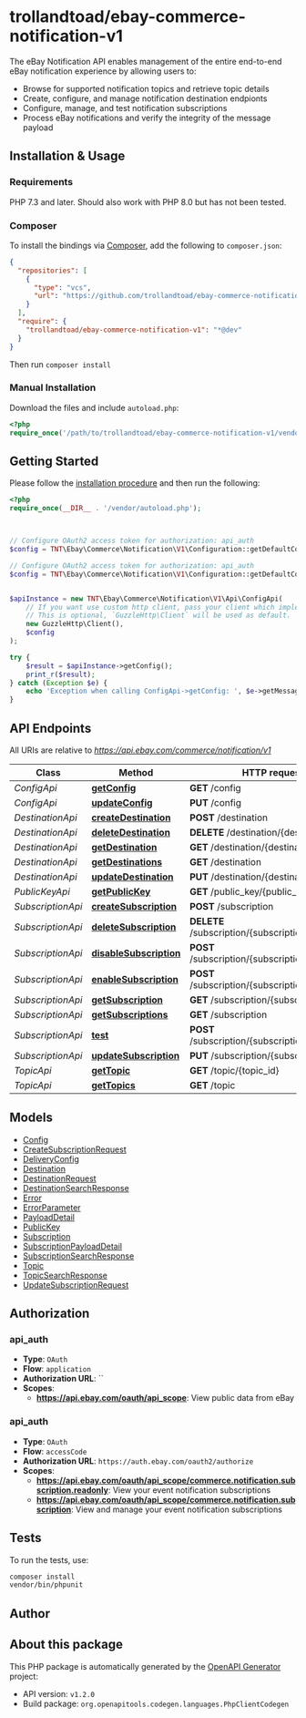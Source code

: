 # trollandtoad/ebay-commerce-notification-v1

The eBay Notification API enables management of the entire end-to-end eBay notification experience by allowing users to:<ul><li>Browse for supported notification topics and retrieve topic details</li><li>Create, configure, and manage notification destination endpionts</li><li>Configure, manage, and test notification subscriptions</li><li>Process eBay notifications and verify the integrity of the message payload</li></ul>


## Installation & Usage

### Requirements

PHP 7.3 and later.
Should also work with PHP 8.0 but has not been tested.

### Composer

To install the bindings via [Composer](https://getcomposer.org/), add the following to `composer.json`:

```json
{
  "repositories": [
    {
      "type": "vcs",
      "url": "https://github.com/trollandtoad/ebay-commerce-notification-v1.git"
    }
  ],
  "require": {
    "trollandtoad/ebay-commerce-notification-v1": "*@dev"
  }
}
```

Then run `composer install`

### Manual Installation

Download the files and include `autoload.php`:

```php
<?php
require_once('/path/to/trollandtoad/ebay-commerce-notification-v1/vendor/autoload.php');
```

## Getting Started

Please follow the [installation procedure](#installation--usage) and then run the following:

```php
<?php
require_once(__DIR__ . '/vendor/autoload.php');



// Configure OAuth2 access token for authorization: api_auth
$config = TNT\Ebay\Commerce\Notification\V1\Configuration::getDefaultConfiguration()->setAccessToken('YOUR_ACCESS_TOKEN');

// Configure OAuth2 access token for authorization: api_auth
$config = TNT\Ebay\Commerce\Notification\V1\Configuration::getDefaultConfiguration()->setAccessToken('YOUR_ACCESS_TOKEN');


$apiInstance = new TNT\Ebay\Commerce\Notification\V1\Api\ConfigApi(
    // If you want use custom http client, pass your client which implements `GuzzleHttp\ClientInterface`.
    // This is optional, `GuzzleHttp\Client` will be used as default.
    new GuzzleHttp\Client(),
    $config
);

try {
    $result = $apiInstance->getConfig();
    print_r($result);
} catch (Exception $e) {
    echo 'Exception when calling ConfigApi->getConfig: ', $e->getMessage(), PHP_EOL;
}

```

## API Endpoints

All URIs are relative to *https://api.ebay.com/commerce/notification/v1*

Class | Method | HTTP request | Description
------------ | ------------- | ------------- | -------------
*ConfigApi* | [**getConfig**](docs/Api/ConfigApi.md#getconfig) | **GET** /config | 
*ConfigApi* | [**updateConfig**](docs/Api/ConfigApi.md#updateconfig) | **PUT** /config | 
*DestinationApi* | [**createDestination**](docs/Api/DestinationApi.md#createdestination) | **POST** /destination | 
*DestinationApi* | [**deleteDestination**](docs/Api/DestinationApi.md#deletedestination) | **DELETE** /destination/{destination_id} | 
*DestinationApi* | [**getDestination**](docs/Api/DestinationApi.md#getdestination) | **GET** /destination/{destination_id} | 
*DestinationApi* | [**getDestinations**](docs/Api/DestinationApi.md#getdestinations) | **GET** /destination | 
*DestinationApi* | [**updateDestination**](docs/Api/DestinationApi.md#updatedestination) | **PUT** /destination/{destination_id} | 
*PublicKeyApi* | [**getPublicKey**](docs/Api/PublicKeyApi.md#getpublickey) | **GET** /public_key/{public_key_id} | 
*SubscriptionApi* | [**createSubscription**](docs/Api/SubscriptionApi.md#createsubscription) | **POST** /subscription | 
*SubscriptionApi* | [**deleteSubscription**](docs/Api/SubscriptionApi.md#deletesubscription) | **DELETE** /subscription/{subscription_id} | 
*SubscriptionApi* | [**disableSubscription**](docs/Api/SubscriptionApi.md#disablesubscription) | **POST** /subscription/{subscription_id}/disable | 
*SubscriptionApi* | [**enableSubscription**](docs/Api/SubscriptionApi.md#enablesubscription) | **POST** /subscription/{subscription_id}/enable | 
*SubscriptionApi* | [**getSubscription**](docs/Api/SubscriptionApi.md#getsubscription) | **GET** /subscription/{subscription_id} | 
*SubscriptionApi* | [**getSubscriptions**](docs/Api/SubscriptionApi.md#getsubscriptions) | **GET** /subscription | 
*SubscriptionApi* | [**test**](docs/Api/SubscriptionApi.md#test) | **POST** /subscription/{subscription_id}/test | 
*SubscriptionApi* | [**updateSubscription**](docs/Api/SubscriptionApi.md#updatesubscription) | **PUT** /subscription/{subscription_id} | 
*TopicApi* | [**getTopic**](docs/Api/TopicApi.md#gettopic) | **GET** /topic/{topic_id} | 
*TopicApi* | [**getTopics**](docs/Api/TopicApi.md#gettopics) | **GET** /topic | 

## Models

- [Config](docs/Model/Config.md)
- [CreateSubscriptionRequest](docs/Model/CreateSubscriptionRequest.md)
- [DeliveryConfig](docs/Model/DeliveryConfig.md)
- [Destination](docs/Model/Destination.md)
- [DestinationRequest](docs/Model/DestinationRequest.md)
- [DestinationSearchResponse](docs/Model/DestinationSearchResponse.md)
- [Error](docs/Model/Error.md)
- [ErrorParameter](docs/Model/ErrorParameter.md)
- [PayloadDetail](docs/Model/PayloadDetail.md)
- [PublicKey](docs/Model/PublicKey.md)
- [Subscription](docs/Model/Subscription.md)
- [SubscriptionPayloadDetail](docs/Model/SubscriptionPayloadDetail.md)
- [SubscriptionSearchResponse](docs/Model/SubscriptionSearchResponse.md)
- [Topic](docs/Model/Topic.md)
- [TopicSearchResponse](docs/Model/TopicSearchResponse.md)
- [UpdateSubscriptionRequest](docs/Model/UpdateSubscriptionRequest.md)

## Authorization

### api_auth

- **Type**: `OAuth`
- **Flow**: `application`
- **Authorization URL**: ``
- **Scopes**: 
    - **https://api.ebay.com/oauth/api_scope**: View public data from eBay


### api_auth

- **Type**: `OAuth`
- **Flow**: `accessCode`
- **Authorization URL**: `https://auth.ebay.com/oauth2/authorize`
- **Scopes**: 
    - **https://api.ebay.com/oauth/api_scope/commerce.notification.subscription.readonly**: View your event notification subscriptions
    - **https://api.ebay.com/oauth/api_scope/commerce.notification.subscription**: View and manage your event notification subscriptions

## Tests

To run the tests, use:

```bash
composer install
vendor/bin/phpunit
```

## Author



## About this package

This PHP package is automatically generated by the [OpenAPI Generator](https://openapi-generator.tech) project:

- API version: `v1.2.0`
- Build package: `org.openapitools.codegen.languages.PhpClientCodegen`
